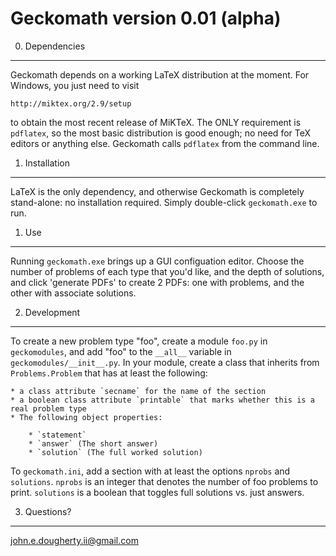 Geckomath  version 0.01 (alpha)
===============================

0. Dependencies
---------------

Geckomath depends on a working LaTeX distribution at the moment.  For Windows,
you just need to visit

    http://miktex.org/2.9/setup

to obtain the most recent release of MiKTeX.  The ONLY requirement is
`pdflatex`, so the most basic distribution is good enough; no need for TeX
editors or anything else.  Geckomath calls `pdflatex` from the command line.

1. Installation
---------------

LaTeX is the only dependency, and otherwise Geckomath is completely stand-alone:
no installation required.  Simply double-click `geckomath.exe` to run.

1. Use
------

Running `geckomath.exe` brings up a GUI configuation editor.  Choose the number
of problems of each type that you'd like, and the depth of solutions, and click
'generate PDFs' to create 2 PDFs: one with problems, and the other with
associate solutions.

2. Development
--------------

To create a new problem type "foo", create a module `foo.py` in `geckomodules`,
and add "foo" to the `__all__` variable in `geckomodules/__init__.py`.  In your
module, create a class that inherits from `Problems.Problem` that has at least
the following:

    * a class attribute `secname` for the name of the section
    * a boolean class attribute `printable` that marks whether this is a real problem type
    * The following object properties:

        * `statement`
        * `answer` (The short answer)
        * `solution` (The full worked solution)

To `geckomath.ini`, add a section with at least the options `nprobs` and
`solutions`.  `nprobs` is an integer that denotes the number of foo problems to
print.  `solutions` is a boolean that toggles full solutions vs. just answers.

3. Questions?
-------------

john.e.dougherty.ii@gmail.com

